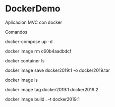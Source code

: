 # DockerDemo
Aplicación MVC con docker


Comandos

docker-compose up -d

docker image rm c60b4aadbdcf

docker container ls

docker image save docker2019:1 -o docker2019.tar

docker image ls

docker image tag docker2019:1 docker2019:2

docker image build . -t docker2019:1
